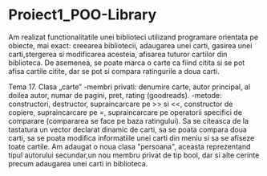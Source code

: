 # Proiect1_POO-Library
Am realizat functionalitatile unei biblioteci utilizand programare orientata pe obiecte, mai exact: creearea bibliotecii, adaugarea unei carti, gasirea unei carti,stergerea si modificarea acesteia, afisarea tuturor cartilor din biblioteca. De asemenea, se poate marca o carte ca fiind citita si se pot afisa cartile citite, dar se pot si compara ratingurile a doua carti.

Tema 17. Clasa „carte”
	-membri privati: denumire carte, autor principal, al doilea autor, numar de pagini, pret, rating (goodreads).
	-metode: constructori, destructor, supraincarcare pe >> si <<, constructor de copiere, supraincarcare pe =, supraincarcare pe operatorii specifici de comparare (compararea se face pe baza ratingului).
	Sa se citeasca de la tastatura un vector declarat dinamic de carti, sa se poata compara doua carti, sa se poata modifica informatiile unei carti din meniu si sa se afiseze toate cartile.
	Am adaugat o noua clasa "persoana", aceasta reprezentand tipul autorului secundar,un nou membru privat de tip bool, dar si alte cerinte precum adaugarea unei carti in biblioteca. 
